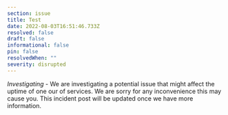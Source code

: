 ```yaml
---
section: issue
title: Test
date: 2022-08-03T16:51:46.733Z
resolved: false
draft: false
informational: false
pin: false
resolvedWhen: ""
severity: disrupted
---
```

*Investigating* - We are investigating a potential issue that might affect the uptime of one our of services. We are sorry for any inconvenience this may cause you. This incident post will be updated once we have more information.